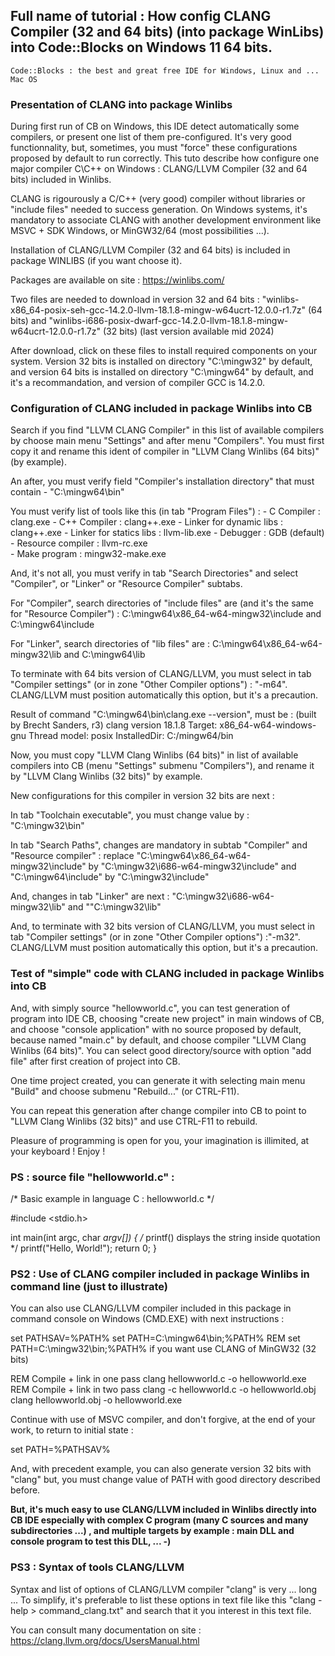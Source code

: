 ## Full name of tutorial : How config CLANG Compiler (32 and 64 bits) (into package WinLibs) into Code::Blocks on Windows 11 64 bits.

	Code::Blocks : the best and great free IDE for Windows, Linux and ... Mac OS
### Presentation of CLANG into package Winlibs

During first run of CB on Windows, this IDE detect automatically some compilers, or present one list of them pre-configured.
It's very good functionnality, but, sometimes, you must "force" these configurations proposed by default to run correctly.
This tuto describe how configure one major compiler C\C++ on Windows : CLANG/LLVM Compiler (32 and 64 bits) included in Winlibs.

CLANG is rigourously a C/C++ (very good) compiler without libraries or "include files" needed to success generation.
On Windows systems, it's mandatory to associate CLANG with another development environment like MSVC + SDK Windows, or MinGW32/64 (most possibilities ...).
	 
Installation of CLANG/LLVM Compiler (32 and 64 bits) is included in package WINLIBS (if you want choose it).

Packages are available on site :	https://winlibs.com/  
	
Two files are needed to download in version 32 and 64 bits :
	"winlibs-x86_64-posix-seh-gcc-14.2.0-llvm-18.1.8-mingw-w64ucrt-12.0.0-r1.7z" (64 bits) and 
	"winlibs-i686-posix-dwarf-gcc-14.2.0-llvm-18.1.8-mingw-w64ucrt-12.0.0-r1.7z" (32 bits)     (last version available mid 2024)

After download, click on these files to install required components on your system.
Version 32 bits is installed on directory "C:\mingw32" by default, and version 64 bits is installed on directory "C:\mingw64" by default, and it's a recommandation, and version of compiler GCC is 14.2.0.

### Configuration of CLANG included in package Winlibs into CB

Search if you find "LLVM CLANG Compiler" in this list of available compilers by choose main menu "Settings" and after menu "Compilers". 
You must first copy it and rename this ident of compiler in "LLVM Clang Winlibs (64 bits)" (by example).

An after, you must verify field "Compiler's installation directory" that must contain 
		- "C:\mingw64\bin"

You must verify list of tools like this (in tab "Program Files") :
	- C Compiler : 				    clang.exe
	- C++ Compiler :				clang++.exe
	- Linker for dynamic libs :	clang++.exe
	- Linker for statics libs :	    llvm-lib.exe 
	- Debugger :					    GDB	(default)
	- Resource compiler :		llvm-rc.exe 		
	- Make program : 				mingw32-make.exe 	

And, it's not all, you must verify in tab "Search Directories" and select "Compiler", or "Linker" or "Resource Compiler" subtabs.

For "Compiler", search directories of "include files" are (and it's the same for "Resource Compiler") :
	C:\mingw64\x86_64-w64-mingw32\include   and
	C:\mingw64\include
 
For "Linker", search directories of "lib files" are :
	 C:\mingw64\x86_64-w64-mingw32\lib   and
	 C:\mingw64\lib

To terminate with 64 bits version of CLANG/LLVM, you must select in tab "Compiler settings" (or in zone "Other Compiler options") : "-m64". CLANG/LLVM must position automatically this option, but it's a precaution. 

Result of command "C:\mingw64\bin\clang.exe --version", must be :
(built by Brecht Sanders, r3) clang version 18.1.8
Target: x86_64-w64-windows-gnu
Thread model: posix
InstalledDir: C:/mingw64/bin

Now, you must copy "LLVM Clang Winlibs (64 bits)" in list of available compilers into CB (menu "Settings" submenu  "Compilers"), and rename it by "LLVM Clang Winlibs (32 bits)" by example.

New configurations for this compiler in version 32 bits are next :

In tab "Toolchain executable", you must change value by : "C:\mingw32\bin"

In tab "Search Paths", changes are mandatory in subtab "Compiler" and "Resource compiler" : replace 
	"C:\mingw64\x86_64-w64-mingw32\include" by "C:\mingw32\i686-w64-mingw32\include" and
	"C:\mingw64\include" by "C:\mingw32\include"

And, changes in tab "Linker" are next :
	"C:\mingw32\i686-w64-mingw32\lib" and ""C:\mingw32\lib"
	
And, to terminate with 32 bits version of CLANG/LLVM, you must select in tab "Compiler settings" (or in zone "Other Compiler options") :"-m32". CLANG/LLVM must position automatically this option, but it's a precaution.  

### Test of "simple" code with CLANG included in package Winlibs into CB

And, with simply source "hellowworld.c", you can test generation of program into IDE CB, choosing "create new project" in main windows of CB, and choose "console application" with no source proposed by default, because named "main.c" by default, and choose compiler "LLVM Clang Winlibs (64 bits)".
You can select good directory/source with option "add file" after first creation of project into CB. 

One time project created, you can generate it with selecting main menu "Build" and choose submenu "Rebuild..." (or CTRL-F11).

You can repeat this generation after change compiler into CB to point to "LLVM Clang Winlibs (32 bits)" and use CTRL-F11 to rebuild.

Pleasure of programming is open for you, your imagination is illimited, at your keyboard ! Enjoy !
### PS : source file "hellowworld.c" :

/*     Basic example in language C : hellowworld.c      */

#include <stdio.h>

int main(int argc, char *argv[]) {
/* printf() displays the string inside quotation  */
   printf("Hello, World!");
   return 0;
}

### PS2 : Use of CLANG compiler included in package Winlibs in command line (just to illustrate)

You can also use CLANG/LLVM compiler included in this package in command console on Windows (CMD.EXE) with next instructions :

set PATHSAV=%PATH%
set PATH=C:\mingw64\bin;%PATH%
REM   set PATH=C:\mingw32\bin;%PATH%    if you want use CLANG of MinGW32 (32 bits)

REM   Compile + link in one pass
clang hellowworld.c -o hellowworld.exe
REM   Compile + link in two pass
clang -c hellowworld.c -o hellowworld.obj
clang hellowworld.obj -o hellowworld.exe

Continue with use of MSVC compiler, and don't forgive, at the end of your work, to return to initial state :

set PATH=%PATHSAV%

And, with precedent example, you can also generate version 32 bits with "clang" but, you must change value of PATH with good directory described before.

**But, it's much easy to use CLANG/LLVM included in Winlibs directly into CB IDE especially with complex C program (many C sources and many subdirectories ...) , and multiple targets by example : main DLL and console program to test this DLL, ...   -)**
 
### PS3 :  Syntax of tools CLANG/LLVM

Syntax and list of options of CLANG/LLVM compiler "clang" is very ... long ...
To simplify, it's preferable to list these options in text file like this "clang -help > command_clang.txt" and search that it you interest in this text file.
							
You can consult many documentation on site : https://clang.llvm.org/docs/UsersManual.html
